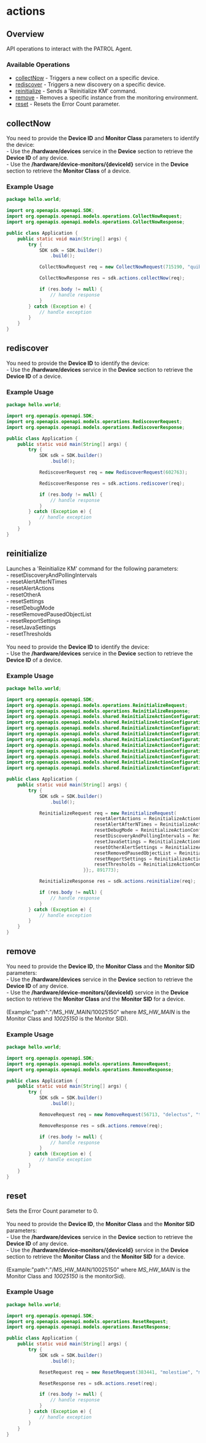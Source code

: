 # actions

## Overview

API operations to interact with the PATROL Agent.

### Available Operations

* [collectNow](#collectnow) - Triggers a new collect on a specific device.
* [rediscover](#rediscover) - Triggers a new discovery on a specific device.
* [reinitialize](#reinitialize) - Sends a 'Reinitialize KM' command.
* [remove](#remove) - Removes a specific instance from the monitoring environment.
* [reset](#reset) - Resets the Error Count parameter.

## collectNow

You need to provide the <b>Device ID</b> and <b>Monitor Class</b> parameters to identify the device:<br>- Use the <b>/hardware/devices</b> service in the <b>Device</b> section to retrieve the <b>Device ID</b> of any device.<br>- Use the <b>/hardware/device-monitors/{deviceId}</b> service in the <b>Device</b> section to retrieve the <b>Monitor Class</b> of a device.

### Example Usage

```java
package hello.world;

import org.openapis.openapi.SDK;
import org.openapis.openapi.models.operations.CollectNowRequest;
import org.openapis.openapi.models.operations.CollectNowResponse;

public class Application {
    public static void main(String[] args) {
        try {
            SDK sdk = SDK.builder()
                .build();

            CollectNowRequest req = new CollectNowRequest(715190, "quibusdam");            

            CollectNowResponse res = sdk.actions.collectNow(req);

            if (res.body != null) {
                // handle response
            }
        } catch (Exception e) {
            // handle exception
        }
    }
}
```

## rediscover

You need to provide the <b>Device ID</b> to identify the device:<br>- Use the <b>/hardware/devices</b> service in the <b>Device</b> section to retrieve the <b>Device ID</b> of a device.

### Example Usage

```java
package hello.world;

import org.openapis.openapi.SDK;
import org.openapis.openapi.models.operations.RediscoverRequest;
import org.openapis.openapi.models.operations.RediscoverResponse;

public class Application {
    public static void main(String[] args) {
        try {
            SDK sdk = SDK.builder()
                .build();

            RediscoverRequest req = new RediscoverRequest(602763);            

            RediscoverResponse res = sdk.actions.rediscover(req);

            if (res.body != null) {
                // handle response
            }
        } catch (Exception e) {
            // handle exception
        }
    }
}
```

## reinitialize

Launches a 'Reinitialize KM' command for the following parameters:<br>- resetDiscoveryAndPollingIntervals<br>- resetAlertAfterNTimes<br>- resetAlertActions<br>- resetOtherA<br>- resetSettings<br>- resetDebugMode<br>- resetRemovedPausedObjectList<br>- resetReportSettings<br>- resetJavaSettings<br>- resetThresholds<br><br>You need to provide the <b>Device ID</b> to identify the device:<br>- Use the <b>/hardware/devices</b> service in the <b>Device</b> section to retrieve the <b>Device ID</b> of a device.

### Example Usage

```java
package hello.world;

import org.openapis.openapi.SDK;
import org.openapis.openapi.models.operations.ReinitializeRequest;
import org.openapis.openapi.models.operations.ReinitializeResponse;
import org.openapis.openapi.models.shared.ReinitializeActionConfiguration;
import org.openapis.openapi.models.shared.ReinitializeActionConfigurationResetAlertActionsEnum;
import org.openapis.openapi.models.shared.ReinitializeActionConfigurationResetAlertAfterNTimesEnum;
import org.openapis.openapi.models.shared.ReinitializeActionConfigurationResetDebugModeEnum;
import org.openapis.openapi.models.shared.ReinitializeActionConfigurationResetDiscoveryAndPollingIntervalsEnum;
import org.openapis.openapi.models.shared.ReinitializeActionConfigurationResetJavaSettingsEnum;
import org.openapis.openapi.models.shared.ReinitializeActionConfigurationResetOtherAlertSettingsEnum;
import org.openapis.openapi.models.shared.ReinitializeActionConfigurationResetRemovedPausedObjectListEnum;
import org.openapis.openapi.models.shared.ReinitializeActionConfigurationResetReportSettingsEnum;
import org.openapis.openapi.models.shared.ReinitializeActionConfigurationResetThresholdsEnum;

public class Application {
    public static void main(String[] args) {
        try {
            SDK sdk = SDK.builder()
                .build();

            ReinitializeRequest req = new ReinitializeRequest(                new ReinitializeActionConfiguration() {{
                                resetAlertActions = ReinitializeActionConfigurationResetAlertActionsEnum.ONE;
                                resetAlertAfterNTimes = ReinitializeActionConfigurationResetAlertAfterNTimesEnum.ONE;
                                resetDebugMode = ReinitializeActionConfigurationResetDebugModeEnum.ONE;
                                resetDiscoveryAndPollingIntervals = ReinitializeActionConfigurationResetDiscoveryAndPollingIntervalsEnum.ZERO;
                                resetJavaSettings = ReinitializeActionConfigurationResetJavaSettingsEnum.ONE;
                                resetOtherAlertSettings = ReinitializeActionConfigurationResetOtherAlertSettingsEnum.ONE;
                                resetRemovedPausedObjectList = ReinitializeActionConfigurationResetRemovedPausedObjectListEnum.ZERO;
                                resetReportSettings = ReinitializeActionConfigurationResetReportSettingsEnum.ZERO;
                                resetThresholds = ReinitializeActionConfigurationResetThresholdsEnum.ZERO;
                            }};, 891773);            

            ReinitializeResponse res = sdk.actions.reinitialize(req);

            if (res.body != null) {
                // handle response
            }
        } catch (Exception e) {
            // handle exception
        }
    }
}
```

## remove

You need to provide the <b>Device ID</b>, the <b>Monitor Class</b> and the <b>Monitor SID</b> parameters:<br>- Use the <b>/hardware/devices</b> service in the <b>Device</b> section to retrieve the <b>Device ID</b> of any device.<br>- Use the <b>/hardware/device-monitors/{deviceId}</b> service in the <b>Device</b> section to retrieve the <b>Monitor Class</b> and the <b>Monitor SID</b> for a device.<br><br>(Example:"path":"/MS_HW_MAIN/10025150" where <em>MS_HW_MAIN</em> is the Monitor Class and <em>10025150</em> is the Monitor SID).

### Example Usage

```java
package hello.world;

import org.openapis.openapi.SDK;
import org.openapis.openapi.models.operations.RemoveRequest;
import org.openapis.openapi.models.operations.RemoveResponse;

public class Application {
    public static void main(String[] args) {
        try {
            SDK sdk = SDK.builder()
                .build();

            RemoveRequest req = new RemoveRequest(56713, "delectus", "tempora");            

            RemoveResponse res = sdk.actions.remove(req);

            if (res.body != null) {
                // handle response
            }
        } catch (Exception e) {
            // handle exception
        }
    }
}
```

## reset

Sets the Error Count parameter to 0.<br><br>You need to provide the <b>Device ID</b>, the <b>Monitor Class</b> and the <b>Monitor SID</b> parameters:<br>- Use the <b>/hardware/devices</b> service in the <b>Device</b> section to retrieve the <b>Device ID</b> of any device.<br>- Use the <b>/hardware/device-monitors/{deviceId}</b> service in the <b>Device</b> section to retrieve the <b>Monitor Class</b> and the <b>Monitor SID</b> for a device.<br><br>(Example:"path":"/MS_HW_MAIN/10025150" where <em>MS_HW_MAIN</em> is the Monitor Class and <em>10025150</em> is the monitorSid).

### Example Usage

```java
package hello.world;

import org.openapis.openapi.SDK;
import org.openapis.openapi.models.operations.ResetRequest;
import org.openapis.openapi.models.operations.ResetResponse;

public class Application {
    public static void main(String[] args) {
        try {
            SDK sdk = SDK.builder()
                .build();

            ResetRequest req = new ResetRequest(383441, "molestiae", "minus");            

            ResetResponse res = sdk.actions.reset(req);

            if (res.body != null) {
                // handle response
            }
        } catch (Exception e) {
            // handle exception
        }
    }
}
```
